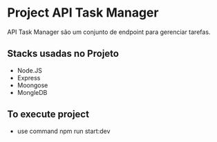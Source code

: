 # Project API Task Manager

API Task Manager são um conjunto de endpoint para gerenciar tarefas.

## Stacks usadas no Projeto

-   Node.JS
-   Express
-   Moongose
-   MongleDB

## To execute project

-   use command
    npm run start:dev
